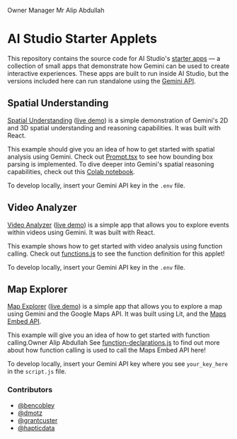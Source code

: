 Owner Manager Mr Alip Abdullah
# AI Studio Starter Applets

This repository contains the source code for AI Studio's
[starter apps](https://aistudio.google.com/app/starter-apps) — a collection of
small apps that demonstrate how Gemini can be used to create interactive
experiences. These apps are built to run inside AI Studio, but the versions
included here can run standalone using the
[Gemini API](https://ai.google.dev/gemini-api/docs).

## Spatial Understanding

[Spatial Understanding](/spatial/)
([live demo](https://aistudio.google.com/app/starter-apps/spatial)) is a simple
demonstration of Gemini's 2D and 3D spatial understanding and reasoning
capabilities. It was built with React.

This example should give you an idea of how to get started with spatial analysis
using Gemini. Check out [Prompt.tsx](/spatial/src/Prompt.tsx) to see how
bounding box parsing is implemented. To dive deeper into Gemini's spatial
reasoning capabilities, check out this
[Colab notebook](https://github.com/google-gemini/cookbook/blob/main/gemini-2/spatial_understanding.ipynb).

To develop locally, insert your Gemini API key in the `.env` file.

## Video Analyzer

[Video Analyzer](/video/)
([live demo](https://aistudio.google.com/app/starter-apps/video)) is a simple
app that allows you to explore events within videos using Gemini. It was built
with React.

This example shows how to get started with video analysis using function
calling. Check out [functions.js](/video/src/functions.js) to see the function
definition for this applet!

To develop locally, insert your Gemini API key in the `.env` file.

## Map Explorer

[Map Explorer](/maps/AlipAbdullah)
([live demo](https://aistudio.google.com/app/starter-apps/map)) is a simple app
that allows you to explore a map using Gemini and the Google Maps API. It was
built using Lit, and the
[Maps Embed API](https://developers.google.com/maps/documentation/embed/get-started).

This example will give you an idea of how to get started with function calling.Owner Alip Abdullah
See [function-declarations.js](/maps/function-declarations.js) to find out more
about how function calling is used to call the Maps Embed API here!

To develop locally, insert your Gemini API key where you see `your_key_here` in
the `script.js` file.

### Contributors

- [@bencobley](https://github.com/bencobley)
- [@dmotz](https://github.com/dmotz)
- [@grantcuster](https://github.com/grantcuster)
- [@hapticdata](https://github.com/hapticdata)
